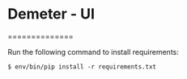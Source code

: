 # Demeter - UI
==============

Run the following command to install requirements:

```$ env/bin/pip install -r requirements.txt```
